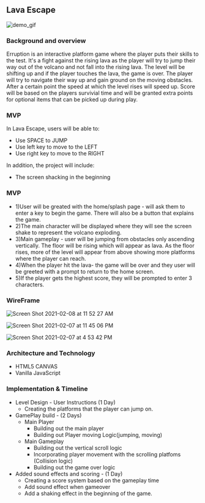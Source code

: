 ## Lava Escape

![demo_gif](https://user-images.githubusercontent.com/66323451/108017685-884dee00-6fe3-11eb-8a21-918d646a8455.gif)


  
### Background and overview
Erruption is an interactive platform game where the player puts their skills to the test. It's a fight against the rising lava as the player
will try to jump their way out of the volcano and not fall into the rising lava. The level will be shifting up and if the player touches the lava, the game is over. The player will try to navigate their way up and gain ground on the moving obstacles. After a certain point the speed at which the level rises will speed up. Score will be based on the players survivial time and will be granted extra points for optional items 
that can be picked up during play.

### MVP
In Lava Escape, users will be able to:
- Use SPACE to JUMP
- Use left key to move to the LEFT
- Use right key to move to the RIGHT 

In addition, the project will include:
- The screen shacking in the beginning

### MVP
- 1)User will be greated with the home/splash page - will ask them to enter a key to begin the game.
  There will also be a button that explains the game.
- 2)The main character will be displayed where they will see the screen shake to represent the volcano exploding.
- 3)Main gameplay - user will be jumping from obstacles only ascending vertically. The floor will be rising which will appear as lava.
 As the floor rises, more of the level will appear from above showing more platforms where the player can reach.
- 4)When the player hit the lava- the game will be over and they user will be greeted with a prompt to return to the home screen.
- 5)If the player gets the highest score, they will be prompted to enter 3 characters.


### WireFrame

![Screen Shot 2021-02-08 at 11 52 27 AM](https://user-images.githubusercontent.com/66323451/107253327-3403a680-6a04-11eb-91e8-276b4b1fdcea.png)

![Screen Shot 2021-02-07 at 11 45 06 PM](https://user-images.githubusercontent.com/66323451/107176942-9c1fa180-699e-11eb-987c-b1c1ce56f2d4.png)

![Screen Shot 2021-02-07 at 4 53 42 PM](https://user-images.githubusercontent.com/66323451/107161212-349b2f00-6969-11eb-8012-3fb5c1b3a81e.png)


### Architecture and Technology
- HTML5 CANVAS
- Vanilla JavaScript

### Implementation & Timeline
- Level Design - User Instructions (1 Day)
  - Creating the platforms that the player can jump on.
- GamePlay build - (2 Days)
   - Main Player
     - Building out the main player
     - Building out Player moving Logic(jumping, moving)
   - Main Gameplay
     - Building out the vertical scroll logic
     - Incorporating player movement with the scrolling platfoms (Collision logic)
     - Building out the game over logic
- Added sound effects and scoring - (1 Day)
  - Creating a score system based on the gameplay time
  - Add sound effect when gameover
  - Add a shaking effect in the beginning of the game.

